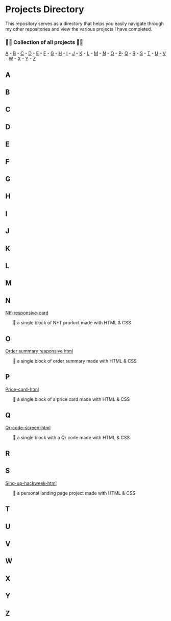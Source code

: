# Projects Directory
This repository serves as a directory that helps you easily navigate through my other repositories and view the various projects I have completed.

### 👨‍💻 Collection of all projects 👨‍💻
[A](#a) - [B](#b) - [C](#c) - [D](#d) - [E](#e) - [F](#f) - [G](#g) - [H](#h) - [I](#i) - [J](#j) - [K](#k) - [L](#l) - [M](#m) - [N](#n) - [O](#o) - [P](#p)- [Q](#q) - [R](#r) - [S](#s) - [T](#t) - [U](#u) - [V](#v) - [W](#w) - [X](#x) - [Y](#y) - [Z](#z)

## A <a id="a"></a>
## B <a id="b"></a>
## C <a id="c"></a>
## D <a id="d"></a>
## E <a id="e"></a>
## F <a id="f"></a>
## G <a id="g"></a>
## H <a id="h"></a>
## I <a id="i"></a>
## J <a id="j"></a>
## K <a id="k"></a>
## L <a id="l"></a>
## M <a id="m"></a>

## N <a id="n"></a>
<a href="https://github.com/KevenGonCabral/Ntf-responsive-card"> Ntf-responsive-card</a>
<ol>🔷 a single block of NFT product made with HTML & CSS </ol>

## O <a id="o"></a>
<a href="https://github.com/KevenGonCabral/Order-summary-responsive-html"> Order summary responsive html</a>
<ol>🔷 a single block of order summary made with HTML & CSS </ol>

## P <a id="p"></a>
<a href="https://github.com/KevenGonCabral/Price-card-html"> Price-card-html
</a>
<ol> 🔷 a single block of a price card made with HTML & CSS </ol>

## Q <a id="q"></a>
<a href="https://github.com/KevenGonCabral/Qr-code-screen-html"> Qr-code-screen-html</a>
<ol>🔷  a single block with a Qr code made with HTML & CSS</ol>

## R <a id="r"></a>

## S <a id="s"></a>
<a href="https://github.com/KevenGonCabral/Sing-up-hackweek-html"> Sing-up-hackweek-html</a>
<ol>🔷 a personal landing page project made with HTML & CSS </ol>

## T <a id="t"></a>
## U <a id="u"></a>
## V <a id="v"></a>
## W <a id="w"></a>
## X <a id="x"></a>
## Y <a id="y"></a>
## Z <a id="z"></a>
